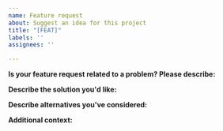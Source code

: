 ```yaml
---
name: Feature request
about: Suggest an idea for this project
title: "[FEAT]"
labels: ''
assignees: ''

---
```


**Is your feature request related to a problem? Please describe:**
<!--- A clear and concise description of what the problem is. Ex. I'm always frustrated when [...] -->

**Describe the solution you'd like:**
<!--- A clear and concise description of what you want to happen. -->

**Describe alternatives you've considered:**
<!--- A clear and concise description of any alternative solutions or features you've considered. -->

**Additional context:**
<!--- Add any other context or screenshots about the feature request here. -->
